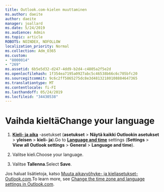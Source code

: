 ```yaml
---
title: Outlook.com-kielen muuttaminen
ms.author: daeite
author: daeite
manager: joallard
ms.date: 5/24/2019
ms.audience: Admin
ms.topic: article
ROBOTS: NOINDEX, NOFOLLOW
localization_priority: Normal
ms.collection: Adm_O365
ms.custom:
- "8000014"
- "269"
ms.assetid: 6b5e5d32-d247-4dd9-b2d4-c4805a2f5e2d
ms.openlocfilehash: 1f354ea7195a0927abc5c46538b66c6c705bfc20
ms.sourcegitcommit: 9c6c2ff5865275dc8e3d48132180108884647365
ms.translationtype: MT
ms.contentlocale: fi-FI
ms.lasthandoff: 05/24/2019
ms.locfileid: "34430538"
---
```

# <a name="change-your-language"></a><span data-ttu-id="329c4-102">Vaihda kieltä</span><span class="sxs-lookup"><span data-stu-id="329c4-102">Change your language</span></span>

1. <span data-ttu-id="329c4-103">[**Kieli- ja aika**](https://outlook.live.com/mail/options/general/timeAndLanguage/regional) -asetukset (**asetukset** \> **Näytä kaikki Outlookin asetukset** > **yleisen** > **kieli- ja**).</span><span class="sxs-lookup"><span data-stu-id="329c4-103">Go to [**Language and time**](https://outlook.live.com/mail/options/general/timeAndLanguage/regional) settings (**Settings** \> **View all Outlook settings** > **General** > **Language and time**).</span></span>

2. <span data-ttu-id="329c4-104">Valitse kieli.</span><span class="sxs-lookup"><span data-stu-id="329c4-104">Choose your language.</span></span>

3. <span data-ttu-id="329c4-105">Valitse **Tallenna**.</span><span class="sxs-lookup"><span data-stu-id="329c4-105">Select **Save**.</span></span>

<span data-ttu-id="329c4-106">Jos haluat lisätietoja, katso [Muuta aikavyöhyke- ja kieliasetukset-Outlook.com](https://go.microsoft.com/fwlink/p/?linkid=873132).</span><span class="sxs-lookup"><span data-stu-id="329c4-106">To learn more, see [Change the time zone and language settings in Outlook.com](https://go.microsoft.com/fwlink/p/?linkid=873132).</span></span>